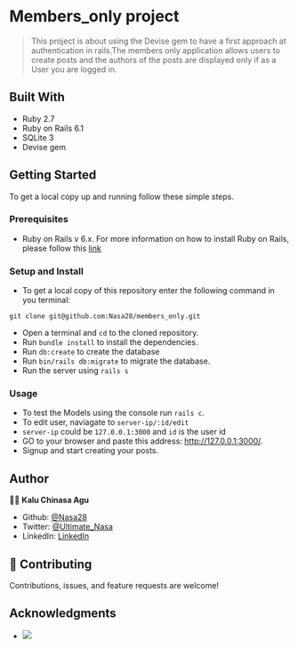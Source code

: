 
# Members_only project

> This project is about using the Devise gem to have a first approach at authentication in rails.The members only application allows users to create posts and the authors of the posts are displayed only if as a User you are logged in.

## Built With

- Ruby 2.7
- Ruby on Rails 6.1
- SQLite 3
- Devise gem

## Getting Started

To get a local copy up and running follow these simple steps.

### Prerequisites

- Ruby on Rails v 6.x. For more information on how to install Ruby on Rails, please follow this [link](https://guides.rubyonrails.org/getting_started.html)

### Setup and Install
- To get a local copy of this repository enter the following command in you terminal:

```
git clone git@github.com:Nasa28/members_only.git
```
- Open a terminal and `cd` to the cloned repository.
- Run `bundle install` to install the dependencies.
- Run `db:create` to create the database
- Run `bin/rails db:migrate` to migrate the database.
- Run the server using `rails s`

### Usage

- To test the Models using the console run `rails c`.
- To edit user, naviagate to `server-ip/:id/edit`
- `server-ip` could be `127.0.0.1:3000` and `id` is the user id
- GO to your browser and paste this address: http://127.0.0.1:3000/.
- Signup and start creating your posts.

## Author 

👨‍💻 **Kalu Chinasa Agu**

- Github: [@Nasa28](https://github.com/Nasa28)
-  Twitter: [@Ultimate_Nasa](https://twitter.com/Ultimate_Nasa)
- LinkedIn: [LinkedIn](https://www.linkedin.com/in/kalu-chinasa-agu-a15080103/)


## 🤝 Contributing

Contributions, issues, and feature requests are welcome!

## Acknowledgments

-  ![](https://img.shields.io/badge/Microverse-blueviolet)
